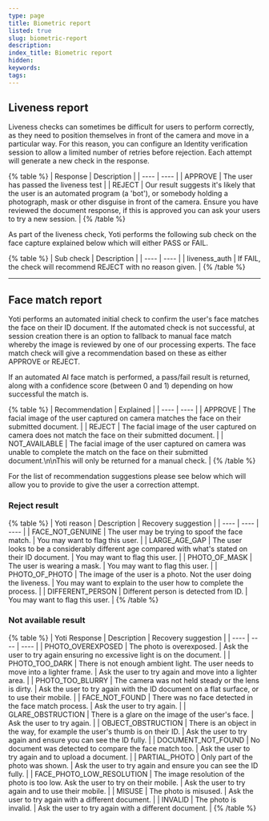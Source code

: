 ```yaml
---
type: page
title: Biometric report
listed: true
slug: biometric-report
description: 
index_title: Biometric report
hidden: 
keywords: 
tags: 
---
```


## Liveness report

Liveness checks can sometimes be difficult for users to perform correctly, as they need to position themselves in front of the camera and move in a particular way. For this reason, you can configure an Identity verification session to allow a limited number of retries before rejection. Each attempt will generate a new check in the response.

{% table %}
| Response | Description | 
| ---- | ---- | 
| APPROVE | The user has passed the liveness test | 
| REJECT | Our result suggests it's likely that the user is an automated program (a 'bot'), or somebody holding a photograph, mask or other disguise in front of the camera. Ensure you have reviewed the document response, if this is approved you can ask your users to try a new session. | 
{% /table %}

As part of the liveness check, Yoti performs the following sub check on the face capture explained below which will either PASS or FAIL.

{% table %}
| Sub check | Description | 
| ---- | ---- | 
| liveness_auth | If FAIL, the check will recommend REJECT with no reason given. | 
{% /table %}

---

## Face match report

Yoti performs an automated initial check to confirm the user's face matches the face on their ID document. If the automated check is not successful, at session creation there is an option to fallback to manual face match whereby the image is reviewed by one of our processing experts. The face match check will give a recommendation based on these as either APPROVE or REJECT.

If an automated AI face match is performed, a pass/fail result is returned, along with a confidence score (between 0 and 1) depending on how successful the match is.

{% table %}
| Recommendation | Explained | 
| ---- | ---- | 
| APPROVE | The facial image of the user captured on camera matches the face on their submitted document. | 
| REJECT | The facial image of the user captured on camera does not match the face on their submitted document. | 
| NOT_AVAILABLE | The facial image of the user captured on camera was unable to complete the match on the face on their submitted document.\n\nThis will only be returned for a manual check. | 
{% /table %}

For the list of recommendation suggestions please see below which will allow you to provide to give the user a correction attempt.

### Reject result

{% table %}
| Yoti reason | Description | Recovery suggestion | 
| ---- | ---- | ---- | 
| FACE_NOT_GENUINE | The user may be trying to spoof the face match. | You may want to flag this user. | 
| LARGE_AGE_GAP | The user looks to be a considerably different age compared with what's stated on their ID document. | You may want to flag this user. | 
| PHOTO_OF_MASK | The user is wearing a mask. | You may want to flag this user. | 
| PHOTO_OF_PHOTO | The image of the user is a photo. Not the user doing the liveness. | You may want to explain to the user how to complete the process. | 
| DIFFERENT_PERSON | Different person is detected from ID. | You may want to flag this user. | 
{% /table %}

### Not available result

{% table %}
| Yoti Response | Description | Recovery suggestion | 
| ---- | ---- | ---- | 
| PHOTO_OVEREXPOSED | The photo is overexposed. | Ask the user to try again ensuring no excessive light is on the document. | 
| PHOTO_TOO_DARK | There is not enough ambient light. The user needs to move into a lighter frame. | Ask the user to try again and move into a lighter area. | 
| PHOTO_TOO_BLURRY | The camera was not held steady or the lens is dirty. | Ask the user to try again with the ID document on a flat surface, or to use their mobile. | 
| FACE_NOT_FOUND | There was no face detected in the face match process. | Ask the user to try again. | 
| GLARE_OBSTRUCTION | There is a glare on the image of the user's face. | Ask the user to try again. | 
| OBJECT_OBSTRUCTION | There is an object in the way, for example the user's thumb is on their ID. | Ask the user to try again and ensure you can see the ID fully. | 
| DOCUMENT_NOT_FOUND | No document was detected to compare the face match too. | Ask the user to try again and to upload a document. | 
| PARTIAL_PHOTO | Only part of the photo was shown. | Ask the user to try again and ensure you can see the ID fully. | 
| FACE_PHOTO_LOW_RESOLUTION | The image resolution of the photo is too low. Ask the user to try on their mobile. | Ask the user to try again and to use their mobile. | 
| MISUSE | The photo is misused. | Ask the user to try again with a different document. | 
| INVALID | The photo is invalid. | Ask the user to try again with a different document. | 
{% /table %}